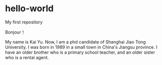 # hello-world
My first repository

Bonjour！

My name is Kai Yu. Now, I am a phd candidate of Shanghai Jiao Tong University.
I was born in 1989 in a small town in China's Jiangsu province.
I have an older brother who is a primary school teacher, and an older sister who is a rental agent.
